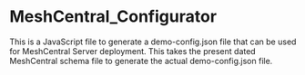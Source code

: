 # MeshCentral_Configurator
This is a JavaScript file to generate a demo-config.json file that can be used for MeshCentral Server deployment. This takes the present dated MeshCentral schema file to generate the actual demo-config.json file.
